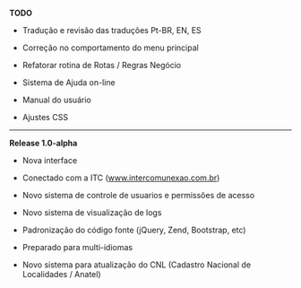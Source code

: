 **TODO**

* Tradução e revisão das traduções Pt-BR, EN, ES

* Correção no comportamento do menu principal

* Refatorar rotina de Rotas / Regras Negócio

* Sistema de Ajuda on-line

* Manual do usuário

* Ajustes CSS 

---------------------------------

**Release 1.0-alpha**

* Nova interface

* Conectado com a ITC  (www.intercomunexao.com.br)

* Novo sistema de controle de usuarios e permissões de acesso

* Novo sistema de visualização de logs

* Padronização do código fonte (jQuery, Zend, Bootstrap, etc)

* Preparado para multi-idiomas

* Novo sistema para atualização do CNL (Cadastro Nacional de Localidades / Anatel)